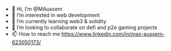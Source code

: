 - 👋 Hi, I’m @MAussem
- 👀 I’m interested in web development
- 🌱 I’m currently learning web3 & solidity
- 💞️ I’m looking to collaborate on defi and p2e gaming projects
- 📫 How to reach me https://www.linkedin.com/in/max-aussem-623050173/

<!---
MAussem/MAussem is a ✨ special ✨ repository because its `README.md` (this file) appears on your GitHub profile.
You can click the Preview link to take a look at your changes.
--->
